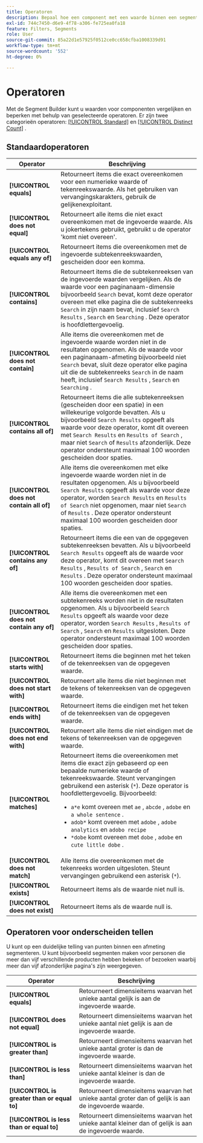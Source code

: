 ```yaml
---
title: Operatoren
description: Bepaal hoe een component met een waarde binnen een segment interactie aangaat.
exl-id: 744c7450-d6e9-4f78-a306-fe725ea0fa18
feature: Filters, Segments
role: User
source-git-commit: 85a22d1e57925f0512ce0cc658cfba1008339d91
workflow-type: tm+mt
source-wordcount: '552'
ht-degree: 0%

---
```


# Operatoren

Met de Segment Builder kunt u waarden voor componenten vergelijken en beperken met behulp van geselecteerde operatoren. Er zijn twee categorieën operatoren: [[!UICONTROL Standard]](#standard-operators) en [[!UICONTROL Distinct Count]](#distinct-count-operators) .

## Standaardoperatoren

| Operator | Beschrijving |
| --- | --- |
| **[!UICONTROL equals]** | Retourneert items die exact overeenkomen voor een numerieke waarde of tekenreekswaarde. Als het gebruiken van vervangingskarakters, gebruik de gelijkenexploitant. |
| **[!UICONTROL does not equal]** | Retourneert alle items die niet exact overeenkomen met de ingevoerde waarde.  Als u jokertekens gebruikt, gebruikt u de operator &#39;komt niet overeen&#39;. |
| **[!UICONTROL equals any of]** | Retourneert items die overeenkomen met de ingevoerde subtekenreekswaarden, gescheiden door een komma. |
| **[!UICONTROL contains]** | Retourneert items die de subtekenreeksen van de ingevoerde waarden vergelijken. Als de waarde voor een paginanaam-dimensie bijvoorbeeld `Search` bevat, komt deze operator overeen met elke pagina die de subtekenreeks `Search` in zijn naam bevat, inclusief `Search Results` , `Search` en `Searching` . Deze operator is hoofdlettergevoelig. |
| **[!UICONTROL does not contain]** | Alle items die overeenkomen met de ingevoerde waarde worden niet in de resultaten opgenomen. Als de waarde voor een paginanaam-afmeting bijvoorbeeld niet `Search` bevat, sluit deze operator elke pagina uit die de subtekenreeks `Search` in de naam heeft, inclusief `Search Results` , `Search` en `Searching` . |
| **[!UICONTROL contains all of]** | Retourneert items die alle subtekenreeksen (gescheiden door een spatie) in een willekeurige volgorde bevatten. Als u bijvoorbeeld `Search Results` opgeeft als waarde voor deze operator, komt dit overeen met `Search Results` en `Results of Search` , maar niet `Search` of `Results` afzonderlijk. Deze operator ondersteunt maximaal 100 woorden gescheiden door spaties. |
| **[!UICONTROL does not contain all of]** | Alle items die overeenkomen met elke ingevoerde waarde worden niet in de resultaten opgenomen. Als u bijvoorbeeld `Search Results` opgeeft als waarde voor deze operator, worden `Search Results` en `Results of Search` niet opgenomen, maar niet `Search` of `Results` . Deze operator ondersteunt maximaal 100 woorden gescheiden door spaties. |
| **[!UICONTROL contains any of]** | Retourneert items die een van de opgegeven subtekenreeksen bevatten. Als u bijvoorbeeld `Search Results` opgeeft als de waarde voor deze operator, komt dit overeen met `Search Results` , `Results of Search` , `Search` en `Results` . Deze operator ondersteunt maximaal 100 woorden gescheiden door spaties. |
| **[!UICONTROL does not contain any of]** | Alle items die overeenkomen met een subtekenreeks worden niet in de resultaten opgenomen. Als u bijvoorbeeld `Search Results` opgeeft als waarde voor deze operator, worden `Search Results` , `Results of Search` , `Search` en `Results` uitgesloten. Deze operator ondersteunt maximaal 100 woorden gescheiden door spaties. |
| **[!UICONTROL starts with]** | Retourneert items die beginnen met het teken of de tekenreeksen van de opgegeven waarde. |
| **[!UICONTROL does not start with]** | Retourneert alle items die niet beginnen met de tekens of tekenreeksen van de opgegeven waarde. |
| **[!UICONTROL ends with]** | Retourneert items die eindigen met het teken of de tekenreeksen van de opgegeven waarde. |
| **[!UICONTROL does not end with]** | Retourneert alle items die niet eindigen met de tekens of tekenreeksen van de opgegeven waarde. |
| **[!UICONTROL matches]** | Retourneert items die overeenkomen met items die exact zijn gebaseerd op een bepaalde numerieke waarde of tekenreekswaarde. Steunt vervangingen gebruikend een asterisk (`*`). Deze operator is hoofdlettergevoelig. Bijvoorbeeld:<ul><li>`a*e` komt overeen met `ae` , `abcde` , `adobe` en `a whole sentence` .</li><li>`adob*` komt overeen met `adobe` , `adobe analytics` en `adobo recipe`</li><li>`*dobe` komt overeen met `dobe` , `adobe` en `cute little dobe` .</li></ul> |
| **[!UICONTROL does not match]** | Alle items die overeenkomen met de tekenreeks worden uitgesloten. Steunt vervangingen gebruikend een asterisk (`*`). |
| **[!UICONTROL exists]** | Retourneert items als de waarde niet null is. |
| **[!UICONTROL does not exist]** | Retourneert items als de waarde null is. |

## Operatoren voor onderscheiden tellen

U kunt op een duidelijke telling van punten binnen een afmeting segmenteren. U kunt bijvoorbeeld segmenten maken voor personen die meer dan vijf verschillende producten hebben bekeken of bezoeken waarbij meer dan vijf afzonderlijke pagina&#39;s zijn weergegeven.

| Operator | Beschrijving |
| --- | --- |
| **[!UICONTROL equals]** | Retourneert dimensieitems waarvan het unieke aantal gelijk is aan de ingevoerde waarde. |
| **[!UICONTROL does not equal]** | Retourneert dimensieitems waarvan het unieke aantal niet gelijk is aan de ingevoerde waarde. |
| **[!UICONTROL is greater than]** | Retourneert dimensieitems waarvan het unieke aantal groter is dan de ingevoerde waarde. |
| **[!UICONTROL is less than]** | Retourneert dimensieitems waarvan het unieke aantal kleiner is dan de ingevoerde waarde. |
| **[!UICONTROL is greater than or equal to]** | Retourneert dimensieitems waarvan het unieke aantal groter dan of gelijk is aan de ingevoerde waarde. |
| **[!UICONTROL is less than or equal to]** | Retourneert dimensieitems waarvan het unieke aantal kleiner dan of gelijk is aan de ingevoerde waarde. |
